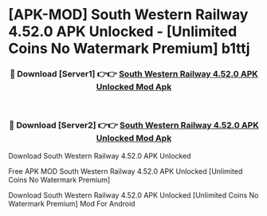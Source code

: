 # [APK-MOD] South Western Railway 4.52.0 APK Unlocked - [Unlimited Coins No Watermark Premium] b1ttj



<div align="center">
<h3>🔴 Download [Server1] 👉👉 <a href="https://momento.my/?title=South_Western_Railway_4.52.0_APK_Unlocked">South Western Railway 4.52.0 APK Unlocked Mod Apk</a></h3><br>

<h3>🔴 Download [Server2] 👉👉 <a href="https://momento.my/?title=South_Western_Railway_4.52.0_APK_Unlocked">South Western Railway 4.52.0 APK Unlocked Mod Apk</a></h3>
</div>



Download South Western Railway 4.52.0 APK Unlocked 

Free APK MOD South Western Railway 4.52.0 APK Unlocked [Unlimited Coins No Watermark Premium]

Download South Western Railway 4.52.0 APK Unlocked [Unlimited Coins No Watermark Premium] Mod For Android
